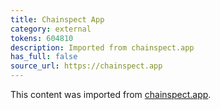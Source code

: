 ```yaml
---
title: Chainspect App
category: external
tokens: 604810
description: Imported from chainspect.app
has_full: false
source_url: https://chainspect.app
---
```


This content was imported from [chainspect.app](https://chainspect.app).
